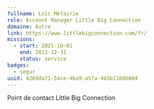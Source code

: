 ```yaml
---
fullname: Loïc Métairie
role: Account Manager Little Big Connection
domaine: Autre
link: https://www.littlebigconnection.com/fr/
missions:
  - start: 2021-10-01
    end: 2022-12-31
    status: service
badges:
  - segur
uuid: 4269da71-54ce-4ba9-a5fa-4d3b11606084
---
```

Point de contact Little Big Connection